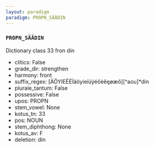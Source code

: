 ```yaml
---
layout: paradigm
paradigm: PROPN_SÄÄDIN
---
```

### ` PROPN_SÄÄDIN `

Dictionary class 33 fron din
* clitics: False
* grade_dir: strengthen
* harmony: front
* suffix_regex: [ÄÖYIEĒÉÍäöyieíüýéőèěęøæõ][^aou]*din
* plurale_tantum: False
* possessive: False
* upos: PROPN
* stem_vowel: None
* kotus_tn: 33
* pos: NOUN
* stem_diphthong: None
* kotus_av: F
* deletion: din
